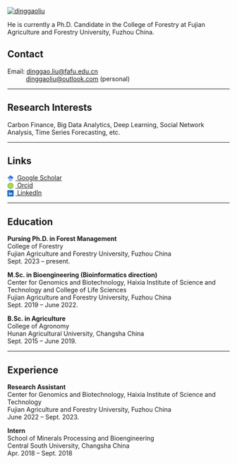 

[![dinggaoliu](https://img.shields.io/badge/dinggaoliu-github-blue?logo=github)](https://github.com/dinggaoliu)

He is currently a Ph.D. Candidate in the College of Forestry at Fujian Agriculture and Forestry University, Fuzhou China.

## Contact
Email: dinggao.liu@fafu.edu.cn \
&emsp;&emsp;&emsp;dinggaoliu@outlook.com (personal)

---

## Research Interests
Carbon Finance, Big Data Analytics, Deep Learning, Social Network Analysis, Time Series Forecasting, etc.

---

## Links
<a href="https://scholar.google.com/citations?user=t7Oza1AAAAAJ&hl=en" target="_blank">
  <img src="/static/assets/icons/google-scholar.png" alt="Google Scholar" style="width:1em;vertical-align:text-bottom;margin-right:0.3em;">
  Google Scholar
</a>  
<br />

<a href="https://orcid.org/0000-0002-2618-4317" target="_blank">
  <img src="/static/assets/icons/orcid.png" alt="Orcid" style="width:1em;vertical-align:text-bottom;margin-right:0.3em;">
  Orcid
</a>  
<br />

<a href="https://www.linkedin.com/in/dinggaoliu" target="_blank">
  <img src="/static/assets/icons/linkedin.png" alt="LinkedIn" style="width:1em;vertical-align:text-bottom;margin-right:0.3em;">
  LinkedIn
</a>

---

## Education
**Pursing Ph.D. in Forest Management** \
College of Forestry \
Fujian Agriculture and Forestry University, Fuzhou China \
Sept. 2023 – present.


**M.Sc. in Bioengineering (Bioinformatics direction)** \
Center for Genomics and Biotechnology, Haixia Institute of Science and Technology and College of Life Sciences \
Fujian Agriculture and Forestry University, Fuzhou China \
Sept. 2019 – June 2022.


**B.Sc. in Agriculture** \
College of Agronomy \
Hunan Agricultural University, Changsha China \
Sept. 2015 – June 2019.

---

## Experience
**Research Assistant** \
Center for Genomics and Biotechnology, Haixia Institute of Science and Technology \
Fujian Agriculture and Forestry University, Fuzhou China \
June 2022 – Sept. 2023.

**Intern** \
School of Minerals Processing and Bioengineering \
Central South University, Changsha China \
Apr. 2018 – Sept. 2018





